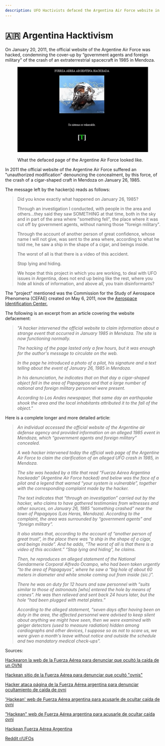 ```yaml
---
description: UFO Hactivists defaced the Argentina Air Force website in 2011
---
```


# 🇦🇷 Argentina Hacktivism

On January 20, 2011, the official website of the Argentine Air Force was hacked, condemning the cover-up by “government agents and foreign military” of the crash of an extraterrestrial spacecraft in 1985 in Mendoza.

<figure><img src="../.gitbook/assets/ArgentinaAirForceSite_Jan20-2011.png" alt=""><figcaption><p>What the defaced page of the Argentine Air Force looked like.</p></figcaption></figure>

In 2011 the official website of the Argentine Air Force suffered an "unauthorized modification" denouncing the concealment, by this force, of the crash of a cigar-shaped craft in Mendoza on January 26, 1985.

The message left by the hacker(s) reads as follows:

> Did you know exactly what happened on January 26, 1985?
>
> Through an investigation I conducted, with people in the area and others...they said they saw SOMETHING at that time, both in the sky and in part of the area where "something fell", the place where it was cut off by government agents, without naming those "foreign military".
>
> Through the account of another person of great confidence, whose name I will not give, was sent to the area where, according to what he told me, he saw a ship in the shape of a cigar, and beings inside.
>
> The worst of all is that there is a video of this accident.
>
> Stop lying and hiding.
>
> We hope that this project in which you are working, to deal with UFO issues in Argentina, does not end up being like the rest, where you hide all kinds of information, and above all, you train disinformants?

The "project" mentioned was the Commission for the Study of Aerospace Phenomena (CEFAE) created on May 6, 2011, now the [Aerospace Identification Center.](https://web.archive.org/web/20230309231647/https://www.argentina.gob.ar/fuerzaaerea/centro-de-identificacion-aeroespacial)

The following is an excerpt from an article covering the website defacement:

> _"A hacker intervened the official website to claim information about a strange event that occurred in January 1985 in Mendoza. The site is now functioning normally._
>
> _The hacking of the page lasted only a few hours, but it was enough for the author's message to circulate on the web._
>
> _In the page he introduced a photo of a pilot, his signature and a text telling about the event of January 26, 1985 in Mendoza._
>
> _In his denunciation, he indicates that on that day a cigar-shaped object fell in the area of Papagayos and that a large number of national and foreign military personnel were present._
>
> _According to Los Andes newspaper, that same day an earthquake shook the area and the local inhabitants attributed it to the fall of the object."_

Here is a complete longer and more detailed article:

> _An individual accessed the official website of the Argentine air defense agency and provided information on an alleged 1985 event in Mendoza, which “government agents and foreign military” concealed._
>
> _A web hacker intervened today the official web page of the Argentine Air Force to claim the clarification of an alleged UFO crash in 1985, in Mendoza._
>
> _The site was headed by a title that read “Fuerza Aérea Argentina hackeada” (Argentine Air Force hacked) and below was the face of a pilot and a legend that warned “your system is vulnerable”, together with the corresponding complaint made by the hacker._
>
> _The text indicates that “through an investigation” carried out by the hacker, who claims to have gathered testimonies from witnesses and other sources, on January 26, 1985 “something crashed” near the town of Papagayos (Las Heras, Mendoza). According to the complaint, the area was surrounded by “government agents” and “foreign military”._
>
> _It also states that, according to the account of “another person of great trust”, in the place there was “a ship in the shape of a cigar, and beings inside”. And he adds, “The worst of all is that there is a video of this accident.” “Stop lying and hiding”, he claims._
>
> _Then, he reproduces an alleged statement of the National Gendarmerie Corporal Alfredo Ocampo, who had been taken urgently “to the area of Papagayos”, where he saw a “big hole of about 60 meters in diameter and white smoke coming out from inside (sic.)”._
>
> _There he was on duty for 12 hours and saw personnel with “suits similar to those of astronauts \[who] entered the hole by means of cranes”. He was then relieved and sent back 24 hours later, but the hole “had been plugged with metal plates.”_
>
> _According to the alleged statement, “seven days after having been on duty in the area, the affected personnel were advised to keep silent about anything we might have seen, then we were examined with geiger detectors (used to measure radiation) hidden among cardiographs and other devices, I suppose so as not to scare us, we were given a month's leave without notice and outside the schedule and two mandatory medical check-ups”._

Sources:

[Hackearon la web de la Fuerza Aérea para denunciar que ocultó la caída de un OVNI](https://web.archive.org/web/20230309231647/https://www.infobae.com/2011/01/21/557844-hackearon-la-web-la-fuerza-aerea-denunciar-que-oculto-la-caida-un-ovni/)

[Hackean sitio de la Fuerza Aérea para denunciar que ocultó "ovnis"](https://web.archive.org/web/20230309231647/https://www.lavoz.com.ar/noticias/politica/hackean-sitio-de-la-fuerza-aerea-para-denunciar-que-oculto-ovnis/)

[Hacker ataca página de la Fuerza Aérea argentina para denunciar ocultamiento de caída de ovni](https://web.archive.org/web/20230309231647/https://www.elmostrador.cl/noticias/mundo/2011/01/20/hacker-ataca-pagina-de-la-fuerza-aerea-argentina-para-denunciar-ocultamiento-de-caida-de-ovni/)

['Hackean' web de Fuerza Aérea argentina para acusarle de ocultar caída de ovni](https://web.archive.org/web/20230309231647/https://www.elespectador.com/actualidad/hackean-web-de-fuerza-aerea-argentina-para-acusarle-de-ocultar-caida-de-ovni-article-246193/)

["Hackean" web de Fuerza Aérea argentina para acusarle de ocultar caída ovni](https://web.archive.org/web/20230309231647/https://www.vanguardia.com/mundo/hackean-web-de-fuerza-aerea-argentina-para-acusarle-de-ocultar-caida-ovni-MCVL89394)

[Hackean Fuerza Aérea Argentina](https://web.archive.org/web/20230309231647/https://www.uypress.net/Actualidad/Hackean-Fuerza-Aerea-Argentina-uc12030)

[Reddit r/UFOs](https://reddit.com/r/UFOs/comments/1d7ntms/on\_january\_20\_2011\_the\_official\_website\_of\_the/)
